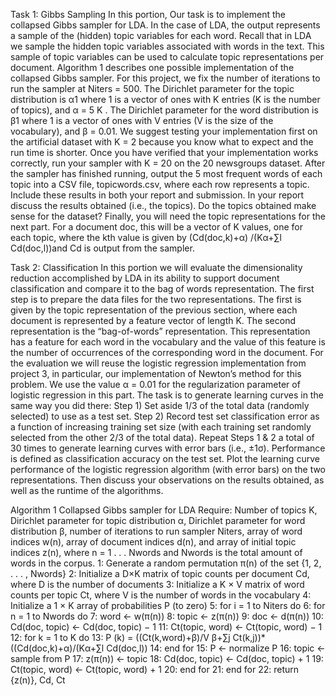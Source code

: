 Task 1: Gibbs Sampling
In this portion, Our task is to implement the collapsed Gibbs sampler for LDA. In the case of LDA, the output represents a sample of the (hidden) topic variables for each word. Recall that in LDA we sample the hidden topic variables associated with words in the text. This sample of topic variables can be used to calculate topic representations per document. Algorithm 1 describes one possible implementation of the collapsed Gibbs sampler. For this project, we fix the number of iterations to run the sampler at Niters = 500. The Dirichlet parameter for the topic distribution is α1 where 1 is a vector of ones with K entries (K is the number of topics), and α = 5 K . The Dirichlet parameter for the word distribution is β1 where 1 is a vector of ones with V entries (V is the size of the vocabulary), and β = 0.01. We suggest testing your implementation first on the artificial dataset with K = 2 because you know what to expect and the run time is shorter. Once you have verified that your implementation works correctly, run your sampler with K = 20 on the 20 newsgroups dataset. After the sampler has finished running, output the 5 most frequent words of each topic into a CSV file, topicwords.csv, where each row represents a topic. Include these results in both your report and submission. In your report discuss the results obtained (i.e., the topics). Do the topics obtained make sense for the dataset? Finally, you will need the topic representations for the next part. For a document doc, this will be a vector of K values, one for each topic, where the kth value is given by (Cd(doc,k)+α) /(Kα+∑l Cd(doc,l))and Cd is output from the sampler.

Task 2: Classification
In this portion we will evaluate the dimensionality reduction accomplished by LDA in its ability to support document classification and compare it to the bag of words representation. The first step is to prepare the data files for the two representations. The first is given by the topic representation of the previous section, where each document is represented by a feature vector of length K. The second representation is the “bag-of-words” representation. This representation has a feature for each word in the vocabulary and the value of this feature is the number of occurrences of the corresponding word in the document. For the evaluation we will reuse the logistic regression implementation from project 3, in  particular, our implementation of Newton’s method for this problem. We use the value α = 0.01 for the regularization parameter of logistic regression in this part.
The task is to generate learning curves in the same way you did there: Step 1) Set aside 1/3 of the total data (randomly selected) to use as a test set. Step 2) Record test set classification error as a function of increasing training set size (with each training set randomly selected from the other 2/3 of the total data). Repeat Steps 1 & 2 a total of 30 times to generate learning curves with error bars (i.e., ±1σ). Performance is defined as classification accuracy on the test set.
Plot the learning curve performance of the logistic regression algorithm (with error bars) on the two representations. Then discuss your observations on the results obtained, as well as the runtime of the algorithms.

Algorithm 1 
Collapsed Gibbs sampler for LDA
Require: Number of topics K, Dirichlet parameter for topic distribution α, Dirichlet parameter
for word distribution β, number of iterations to run sampler Niters, array of word indices w(n),
array of document indices d(n), and array of initial topic indices z(n), where n = 1 . . . Nwords
and Nwords is the total amount of words in the corpus.
1: Generate a random permutation π(n) of the set {1, 2, . . . , Nwords}
2: Initialize a D×K matrix of topic counts per document Cd, where D is the number of documents
3: Initialize a K × V matrix of word counts per topic Ct, where V is the number of words in the
vocabulary
4: Initialize a 1 × K array of probabilities P (to zero)
5: for i = 1 to Niters do
6: for n = 1 to Nwords do
7: word ← w(π(n))
8: topic ← z(π(n))
9: doc ← d(π(n))
10: Cd(doc, topic) ← Cd(doc, topic) − 1
11: Ct(topic, word) ← Ct(topic, word) − 1
12: for k = 1 to K do
13: P (k) = ((Ct(k,word)+β)/V β+∑j Ct(k,j))*((Cd(doc,k)+α)/(Kα+∑l Cd(doc,l))
14: end for
15: P ← normalize P
16: topic ← sample from P
17: z(π(n)) ← topic
18: Cd(doc, topic) ← Cd(doc, topic) + 1
19: Ct(topic, word) ← Ct(topic, word) + 1
20: end for
21: end for
22: return {z(n)}, Cd, Ct


